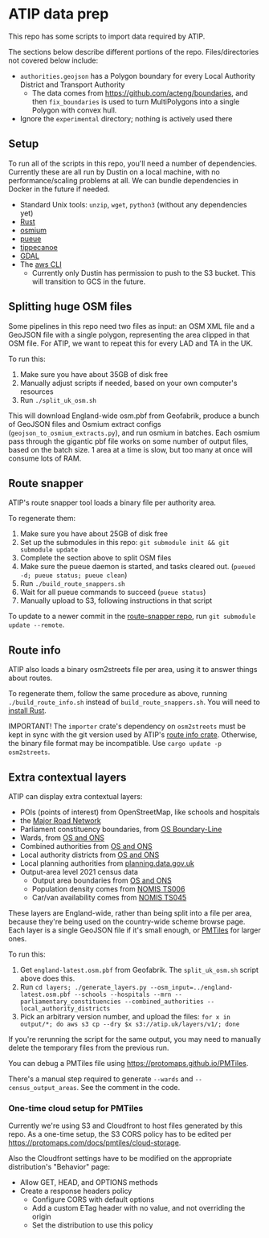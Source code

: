 # ATIP data prep

This repo has some scripts to import data required by ATIP.

The sections below describe different portions of the repo. Files/directories not covered below include:

- `authorities.geojson` has a Polygon boundary for every Local Authority District and Transport Authority
  - The data comes from https://github.com/acteng/boundaries, and then
    `fix_boundaries` is used to turn MultiPolygons into a single Polygon with
    convex hull.
- Ignore the `experimental` directory; nothing is actively used there

## Setup

To run all of the scripts in this repo, you'll need a number of dependencies.
Currently these are all run by Dustin on a local machine, with no
performance/scaling problems at all. We can bundle dependencies in Docker in
the future if needed.

- Standard Unix tools: `unzip`, `wget`, `python3` (without any dependencies yet)
- [Rust](https://www.rust-lang.org/tools/install)
- [osmium](https://osmcode.org/osmium-tool)
- [pueue](https://github.com/Nukesor/pueue)
- [tippecanoe](https://github.com/felt/tippecanoe)
- [GDAL](https://gdal.org/download.html)
- The [aws CLI](https://aws.amazon.com/cli/)
  - Currently only Dustin has permission to push to the S3 bucket. This will
    transition to GCS in the future.

## Splitting huge OSM files

Some pipelines in this repo need two files as input: an OSM XML file and a
GeoJSON file with a single polygon, representing the area clipped in that OSM
file. For ATIP, we want to repeat this for every LAD and TA in the UK.

To run this:

1.  Make sure you have about 35GB of disk free
2.  Manually adjust scripts if needed, based on your own computer's resources
3.  Run `./split_uk_osm.sh`

This will download England-wide osm.pbf from Geofabrik, produce a bunch of
GeoJSON files and Osmium extract configs (`geojson_to_osmium_extracts.py`), and
run osmium in batches. Each osmium pass through the gigantic pbf file works on
some number of output files, based on the batch size. 1 area at a time is slow,
but too many at once will consume lots of RAM.

## Route snapper

ATIP's route snapper tool loads a binary file per authority area.

To regenerate them:

1.  Make sure you have about 25GB of disk free
2.  Set up the submodules in this repo: `git submodule init && git submodule update`
3.  Complete the section above to split OSM files
4.  Make sure the pueue daemon is started, and tasks cleared out. (`pueued -d; pueue status; pueue clean`)
5.  Run `./build_route_snappers.sh`
6.  Wait for all pueue commands to succeed (`pueue status`)
7.  Manually upload to S3, following instructions in that script

To update to a newer commit in the [route-snapper
repo](https://github.com/dabreegster/route_snapper), run `git submodule update
--remote`.

## Route info

ATIP also loads a binary osm2streets file per area, using it to answer things
about routes.

To regenerate them, follow the same procedure as above, running
`./build_route_info.sh` instead of `build_route_snappers.sh`. You will need to
[install Rust](https://www.rust-lang.org/tools/install).

IMPORTANT! The `importer` crate's dependency on `osm2streets` must be kept in
sync with the git version used by ATIP's [route info
crate](https://github.com/acteng/atip/tree/map_model/route_info). Otherwise,
the binary file format may be incompatible. Use `cargo update -p osm2streets`.

## Extra contextual layers

ATIP can display extra contextual layers:

- POIs (points of interest) from OpenStreetMap, like schools and hospitals
- the [Major Road Network](https://www.data.gov.uk/dataset/95f58bfa-13d6-4657-9d6f-020589498cfd/major-road-network)
- Parliament constituency boundaries, from [OS Boundary-Line](https://www.ordnancesurvey.co.uk/products/boundary-line)
- Wards, from [OS and ONS](https://geoportal.statistics.gov.uk/datasets/ons::wards-may-2023-boundaries-uk-bgc/explore)
- Combined authorities from [OS and ONS](https://geoportal.statistics.gov.uk/datasets/ons::combined-authorities-december-2022-boundaries-en-buc/explore)
- Local authority districts from [OS and ONS](https://geoportal.statistics.gov.uk/datasets/ons::local-authority-districts-may-2023-boundaries-uk-buc/explore)
- Local planning authorities from [planning.data.gov.uk](https://www.planning.data.gov.uk/dataset/local-planning-authority)
- Output-area level 2021 census data
	- Output area boundaries from [OS and ONS](https://geoportal.statistics.gov.uk/datasets/ons::output-areas-2021-boundaries-ew-bgc/explore)
	- Population density comes from [NOMIS TS006](https://www.nomisweb.co.uk/sources/census_2021_bulk)
	- Car/van availability comes from [NOMIS TS045](https://www.nomisweb.co.uk/sources/census_2021_bulk)

These layers are England-wide, rather than being split into a file per area,
because they're being used on the country-wide scheme browse page. Each layer
is a single GeoJSON file if it's small enough, or
[PMTiles](https://protomaps.com/docs/pmtiles/) for larger ones.

To run this:

1.  Get `england-latest.osm.pbf` from Geofabrik. The `split_uk_osm.sh` script above does this.
2.  Run `cd layers; ./generate_layers.py --osm_input=../england-latest.osm.pbf --schools --hospitals --mrn --parliamentary_constituencies --combined_authorities --local_authority_districts`
3.  Pick an arbitrary version number, and upload the files: `for x in output/*; do aws s3 cp --dry $x s3://atip.uk/layers/v1/; done`

If you're rerunning the script for the same output, you may need to manually delete the temporary files from the previous run.

You can debug a PMTiles file using <https://protomaps.github.io/PMTiles>.

There's a manual step required to generate `--wards` and `--census_output_areas`. See the comment in the code.

### One-time cloud setup for PMTiles

Currently we're using S3 and Cloudfront to host files generated by this repo.
As a one-time setup, the S3 CORS policy has to be edited per
<https://protomaps.com/docs/pmtiles/cloud-storage>.

Also the Cloudfront settings have to be modified on the appropriate distribution's "Behavior" page:

- Allow GET, HEAD, and OPTIONS methods
- Create a response headers policy
  - Configure CORS with default options
  - Add a custom ETag header with no value, and not overriding the origin
  - Set the distribution to use this policy
